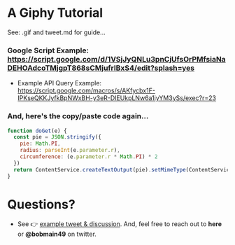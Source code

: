 # A Giphy Tutorial
See: .gif and tweet.md for guide...

### Google Script Example: https://script.google.com/d/1VSjJyQNLu3pnCjUfsOrPMfsiaNaDEHOAdcoTMjgpT868sCMjufrlBxS4/edit?splash=yes
- Example API Query Example: https://script.google.com/macros/s/AKfycbx1F-IPKseQKKJyfkBpNWxBH-y3eR-DIEUkpLNw6a1iyYM3ySs/exec?r=23

### And, here's the copy/paste code again...
```javascript
function doGet(e) {
  const pie = JSON.stringify({
    pie: Math.PI,
    radius: parseInt(e.parameter.r),
    circumference: (e.parameter.r * Math.PI) * 2
  })
  return ContentService.createTextOutput(pie).setMimeType(ContentService.MimeType.JSON)
}
```

# Questions?
- See 👉 [example tweet & discussion](https://twitter.com/BobMain49/status/1139630372382228481). And, feel free to reach out to **here** or **@bobmain49** on twitter.
